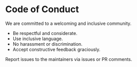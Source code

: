 # Code of Conduct

We are committed to a welcoming and inclusive community.

- Be respectful and considerate.
- Use inclusive language.
- No harassment or discrimination.
- Accept constructive feedback graciously.

Report issues to the maintainers via issues or PR comments.
